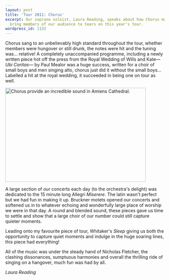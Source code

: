 ```yaml
---
layout: post
title: 'Tour 2011: Chorus'
excerpt: Our soprano soloist, Laura Reading, speaks about how Chorus managed to
  bring members of our audience to tears on this year's tour.
wordpress_id: 1132
---
```


Chorus sang to an unbelievably high standard throughout the tour, whether
members were hungover or still drunk, the notes were hit and the tuning
was&hellip; relative! A completely unaccompanied programme, including a newly
written piece hot off the press from the Royal Wedding of Wills and
Kate&mdash;*Ubi Caritas*&mdash; by Paul Mealor was a huge success, written for
a choir of small boys and men singing alto, chorus just did it without the
small boys&hellip; Labelled a hit at the royal wedding, it succeeded in being
one on tour as well.

<a href="http://eums.eusa.ed.ac.uk/wp-content/uploads/images/h500/tours/society2011_08.jpg"><img class="   " title="Chorus provide an incredible sound in Amiens Cathedral." src="http://eums.eusa.ed.ac.uk/wp-content/uploads/images/h500/tours/society2011_08.jpg" alt="Chorus provide an incredible sound in Amiens Cathedral." width="444" height="297" /></a>

A large section of our concerts each day (to the orchestra's delight) was
dedicated to the 15 minute long Allegri *Miserere*. The latin wasn't perfect
but we had fun in making it up. Bruckner motets opened our concerts and
softened us in to whatever echoing and wonderfully large place of worship we
were in that day. A round and blended sound, these pieces gave us time to
settle and show that a large choir of our number could still capture quieter
moments.

Leading onto my favourite piece of tour, Whitaker's *Sleep* giving us both the
opportunity to capture quiet moments and indulge in the huge soaring lines,
this piece had everything!

All of the music was under the steady hand of Nicholas Fletcher, the clashing
dissonances, sumptuous harmonies and overall the thrilling ride of singing on a
hangover, much fun was had by all.

*Laura Reading*
